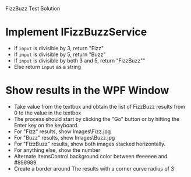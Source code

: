FizzBuzz Test Solution


# Implement IFizzBuzzService
* If `input` is divisible by 3, return "Fizz"
* If `input` is divisible by 5, return "Buzz"
* If `input` is divisible by both 3 and 5, return "FizzBuzz""
* Else return `input` as a string

# Show results in the WPF Window
* Take value from the textbox and obtain the list of FizzBuzz results from 0 to the value in the textbox
* The process should start by clicking the "Go" button or by hitting the Enter key on the keyboard.
* For "Fizz" results, show Images\Fizz.jpg
* For "Buzz" results, show Images\Buzz.jpg
* For "FizzBuzz" results, show both images stacked horizontally.
* For anything else, show the number
* Alternate ItemsControl background color between #eeeeee and #898989
* Create a border around The results with a corner curve radius of 3
